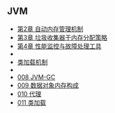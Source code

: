 ## JVM
+ [第2章 自动内存管理机制](第2章%20自动内存管理机制.md)
+ [第3章 垃圾收集器于内存分配策略](第3章%20垃圾收集器于内存分配策略.md)
+ [第4章 性能监控与故障处理工具](第4章%20性能监控与故障处理工具.md)
+ 
+ [类加载机制](类加载机制.md)
+ 
+ [008 JVM-GC](008%20JVM-GC.md)
+ [009 数据对象内存构成](009%20数据对象内存构成.md)
+ [010 代理](010%20代理.md)
+ [011 类加载](011%20类加载.md)

